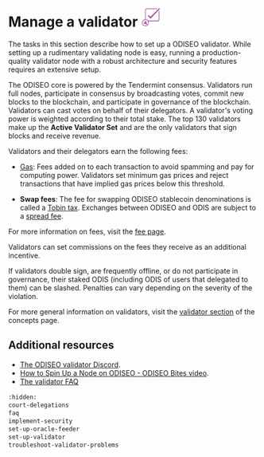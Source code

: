 # Manage a validator <img src="/img/Build_a_validator.svg" height="40px">

The tasks in this section describe how to set up a ODISEO validator. While setting up a rudimentary validating node is easy, running a production-quality validator node with a robust architecture and security features requires an extensive setup.

The ODISEO core is powered by the Tendermint consensus. Validators run full nodes, participate in consensus by broadcasting votes, commit new blocks to the blockchain, and participate in governance of the blockchain. Validators can cast votes on behalf of their delegators. A validator's voting power is weighted according to their total stake. The top 130 validators make up the **Active Validator Set** and are the only validators that sign blocks and receive revenue.

Validators and their delegators earn the following fees:

- [Gas](../../learn/fees.md#gas): Fees added on to each transaction to avoid spamming and pay for computing power. Validators set minimum gas prices and reject transactions that have implied gas prices below this threshold.

- **Swap fees**: The fee for swapping ODISEO stablecoin denominations is called a [Tobin tax](../../learn/fees.md#tobin-tax). Exchanges between ODISEO and ODIS are subject to a [spread fee](../../learn/fees.md#spread-fee).

For more information on fees, visit the [fee page](../../learn/fees.md).

Validators can set commissions on the fees they receive as an additional incentive.

If validators double sign, are frequently offline, or do not participate in governance, their staked ODIS (including ODIS of users that delegated to them) can be slashed. Penalties can vary depending on the severity of the violation.

For more general information on validators, visit the [validator section](../../learn/protocol.md#validators) of the concepts page.

## Additional resources

- [The ODISEO validator Discord](https://discord.com/invite/xfZK6RMFFx).
- [How to Spin Up a Node on ODISEO - ODISEO Bites video](https://www.youtube.com/watch?v=2lKAvltKX6w&ab_channel=ODISEOBites).
- [The validator FAQ](faq.md)

```{toctree}
:hidden:
court-delegations
faq
implement-security
set-up-oracle-feeder
set-up-validator
troubleshoot-validator-problems
```
